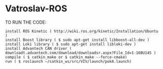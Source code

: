# Vatroslav-ROS
TO RUN THE CODE:

    install ROS Kinetic ( http://wiki.ros.org/kinetic/Installation/Ubuntu )
    install Boost library ( $ sudo apt-get install libboost-all-dev )
    install Loki library ( $ sudo apt-get install libloki-dev )
    install Advantech CAN driver ( downloadt.advantech.com/download/downloadsr.aspx?File_Id=1-16BU145 )
    compile ( $ catkin_make or $ catkin_make --force-cmake)
    run ( $ roslaunch ~/catkin_ws/src/VIV/launch/pok4.launch)

